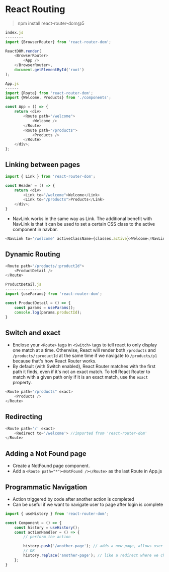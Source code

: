 # React Routing

> npm install react-router-dom@5

```js
index.js
--------
import {BrowserRouter} from 'react-router-dom';

ReactDOM.render(
    <BrowserRouter>
        <App />
    </BrowserRouter>,
    document.getElementById('root')
);
```

```js
App.js
------
import {Route} from 'react-router-dom';
import {Welcome, Products} from './components';

const App = () => {
    return <div>
        <Route path="/welcome">
            <Welcome />
        </Route>
        <Route path="/products">
            <Products />
        </Route>
    </div>;
};
```

## Linking between pages

```js
import { Link } from 'react-router-dom';

const Header = () => {
    return <div>
        <Link to="/welcome">Welcome</Link>
        <Link to="/products">Products</Link>
    </div>;
}
```

* NavLink works in the same way as Link. The additional benefit with NavLink is that it can be used to set a certain CSS class to the active component in navbar.

```js
<NavLink to='/welcome' activeClassName={classes.active}>Welcome</NavLink>
```

## Dynamic Routing

```js
<Route path="/products/:productId">
    <ProductDetail />
</Route>
```

```js
ProductDetail.js
----------------
import {useParams} from 'react-router-dom';

const ProductDetail = () => {
    const params = useParams();
    console.log(params.productId);
}
```

## Switch and exact
* Enclose your ```<Route>``` tags in ```<Switch>``` tags to tell react to only display one match at a time. Otherwise, React will render both ```/products``` and ```/products/:productId``` at the same time if we navigate to ```/products/p1``` because that's how React Router works.
* By default (with Switch enabled), React Router matches with the first path it finds, even if it's not an exact match. To tell React Router to match with a given path only if it is an exact match, use the ```exact``` property.
```js
<Route path="/products" exact>
    <Products />
</Route>
```

## Redirecting
```js
<Route path='/' exact>
    <Redirect to='/welcome'> //imported from 'react-router-dom'
</Route>
```

## Adding a Not Found page
* Create a NotFound page component.
* Add a ```<Route path="*"><NotFound /></Route>``` as the last Route in App.js

## Programmatic Navigation
* Action triggered by code after another action is completed
* Can be useful if we want to navigate user to page after login is complete

```js
import { useHistory } from 'react-router-dom';

const Component = () => {
    const history = useHistory();
    const actionHandler = () => {
        // perform the action

        history.push('/another-page'); // adds a new page, allows user to go back
        // OR
        history.replace('another-page'); // like a redirect where we change the current page, user cannot go back
    };
}
```